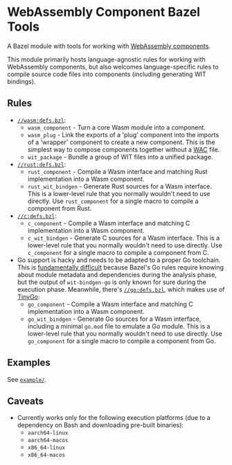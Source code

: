 # WebAssembly Component Bazel Tools

A Bazel module with tools
for working with [WebAssembly components](https://component-model.bytecodealliance.org/).

This module primarily hosts
language-agnostic rules for working with WebAssembly components,
but also welcomes language-specific rules to compile source code files into components
(including generating WIT bindings).

## Rules

- [`//wasm:defs.bzl`](wasm/defs.bzl):
  * `wasm_component` - Turn a core Wasm module into a component.
  * `wasm_plug` - Link the exports of a 'plug' component
    into the imports of a 'wrapper' component to create a new component.
    This is the simplest way to compose components together
    without a [WAC](https://github.com/bytecodealliance/wac) file.
  * `wit_package` - Bundle a group of WIT files into a unified package.
- [`//rust:defs.bzl`](rust/defs.bzl):
  * `rust_component` - Compile a Wasm interface and matching Rust implementation
    into a Wasm component.
  * `rust_wit_bindgen` - Generate Rust sources for a Wasm interface.
    This is a lower-level rule that you normally wouldn't need to use directly.
    Use `rust_component` for a single macro to compile a component from Rust.
- [`//c:defs.bzl`](c/defs.bzl):
  * `c_component` - Compile a Wasm interface and matching C implementation
    into a Wasm component.
  * `c_wit_bindgen` - Generate C sources for a Wasm interface.
    This is a lower-level rule that you normally wouldn't need to use directly.
    Use `c_component` for a single macro to compile a component from C.
- Go support is hacky and needs to be adapted to a proper Go toolchain.
  This is [fundamentally difficult](https://github.com/bazel-contrib/rules_go/issues/4333)
  because Bazel's Go rules require knowing about module metadata and dependencies
  during the analysis phase,
  but the output of `wit-bindgen-go` is only known for sure during the execution phase.
  Meanwhile, there's [`//go:defs.bzl`](go/defs.bzl),
  which makes use of [TinyGo](https://tinygo.org/):
  * `go_component` - Compile a Wasm interface and matching C implementation
    into a Wasm component.
  * `go_wit_bindgen` - Generate Go sources for a Wasm interface,
    including a minimal `go.mod` file to emulate a Go module.
    This is a lower-level rule that you normally wouldn't need to use directly.
    Use `go_component` for a single macro to compile a component from Go.

## Examples

See [`example/`](example/).

## Caveats

- Currently works only for the following execution platforms
  (due to a dependency on Bash and downloading pre-built binaries):
  * `aarch64-linux`
  * `aarch64-macos`
  * `x86_64-linux`
  * `x86_64-macos`
